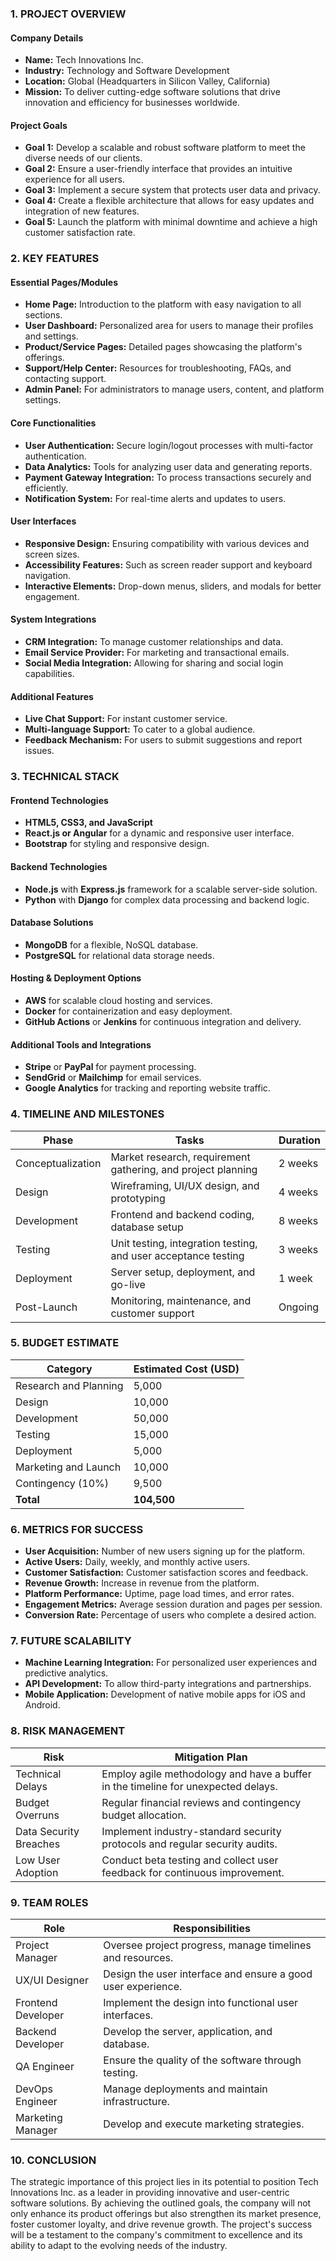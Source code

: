 ### 1. PROJECT OVERVIEW

#### Company Details
- **Name:** Tech Innovations Inc.
- **Industry:** Technology and Software Development
- **Location:** Global (Headquarters in Silicon Valley, California)
- **Mission:** To deliver cutting-edge software solutions that drive innovation and efficiency for businesses worldwide.

#### Project Goals
- **Goal 1:** Develop a scalable and robust software platform to meet the diverse needs of our clients.
- **Goal 2:** Ensure a user-friendly interface that provides an intuitive experience for all users.
- **Goal 3:** Implement a secure system that protects user data and privacy.
- **Goal 4:** Create a flexible architecture that allows for easy updates and integration of new features.
- **Goal 5:** Launch the platform with minimal downtime and achieve a high customer satisfaction rate.

### 2. KEY FEATURES

#### Essential Pages/Modules
- **Home Page:** Introduction to the platform with easy navigation to all sections.
- **User Dashboard:** Personalized area for users to manage their profiles and settings.
- **Product/Service Pages:** Detailed pages showcasing the platform's offerings.
- **Support/Help Center:** Resources for troubleshooting, FAQs, and contacting support.
- **Admin Panel:** For administrators to manage users, content, and platform settings.

#### Core Functionalities
- **User Authentication:** Secure login/logout processes with multi-factor authentication.
- **Data Analytics:** Tools for analyzing user data and generating reports.
- **Payment Gateway Integration:** To process transactions securely and efficiently.
- **Notification System:** For real-time alerts and updates to users.

#### User Interfaces
- **Responsive Design:** Ensuring compatibility with various devices and screen sizes.
- **Accessibility Features:** Such as screen reader support and keyboard navigation.
- **Interactive Elements:** Drop-down menus, sliders, and modals for better engagement.

#### System Integrations
- **CRM Integration:** To manage customer relationships and data.
- **Email Service Provider:** For marketing and transactional emails.
- **Social Media Integration:** Allowing for sharing and social login capabilities.

#### Additional Features
- **Live Chat Support:** For instant customer service.
- **Multi-language Support:** To cater to a global audience.
- **Feedback Mechanism:** For users to submit suggestions and report issues.

### 3. TECHNICAL STACK

#### Frontend Technologies
- **HTML5, CSS3, and JavaScript**
- **React.js or Angular** for a dynamic and responsive user interface.
- **Bootstrap** for styling and responsive design.

#### Backend Technologies
- **Node.js** with **Express.js** framework for a scalable server-side solution.
- **Python** with **Django** for complex data processing and backend logic.

#### Database Solutions
- **MongoDB** for a flexible, NoSQL database.
- **PostgreSQL** for relational data storage needs.

#### Hosting & Deployment Options
- **AWS** for scalable cloud hosting and services.
- **Docker** for containerization and easy deployment.
- **GitHub Actions** or **Jenkins** for continuous integration and delivery.

#### Additional Tools and Integrations
- **Stripe** or **PayPal** for payment processing.
- **SendGrid** or **Mailchimp** for email services.
- **Google Analytics** for tracking and reporting website traffic.

### 4. TIMELINE AND MILESTONES

| Phase           | Tasks                                             | Duration     |
|-----------------|---------------------------------------------------|--------------|
| Conceptualization | Market research, requirement gathering, and project planning | 2 weeks     |
| Design         | Wireframing, UI/UX design, and prototyping       | 4 weeks     |
| Development    | Frontend and backend coding, database setup      | 8 weeks     |
| Testing        | Unit testing, integration testing, and user acceptance testing | 3 weeks     |
| Deployment     | Server setup, deployment, and go-live            | 1 week      |
| Post-Launch    | Monitoring, maintenance, and customer support    | Ongoing     |

### 5. BUDGET ESTIMATE

| Category                  | Estimated Cost (USD) |
|---------------------------|----------------------|
| Research and Planning     | 5,000               |
| Design                    | 10,000              |
| Development               | 50,000              |
| Testing                   | 15,000              |
| Deployment                | 5,000               |
| Marketing and Launch      | 10,000              |
| Contingency (10%)         | 9,500               |
| **Total**                 | **104,500**         |

### 6. METRICS FOR SUCCESS

- **User Acquisition:** Number of new users signing up for the platform.
- **Active Users:** Daily, weekly, and monthly active users.
- **Customer Satisfaction:** Customer satisfaction scores and feedback.
- **Revenue Growth:** Increase in revenue from the platform.
- **Platform Performance:** Uptime, page load times, and error rates.
- **Engagement Metrics:** Average session duration and pages per session.
- **Conversion Rate:** Percentage of users who complete a desired action.

### 7. FUTURE SCALABILITY

- **Machine Learning Integration:** For personalized user experiences and predictive analytics.
- **API Development:** To allow third-party integrations and partnerships.
- **Mobile Application:** Development of native mobile apps for iOS and Android.

### 8. RISK MANAGEMENT

| Risk                   | Mitigation Plan                                      |
|------------------------|------------------------------------------------------|
| Technical Delays       | Employ agile methodology and have a buffer in the timeline for unexpected delays. |
| Budget Overruns        | Regular financial reviews and contingency budget allocation. |
| Data Security Breaches | Implement industry-standard security protocols and regular security audits. |
| Low User Adoption      | Conduct beta testing and collect user feedback for continuous improvement. |

### 9. TEAM ROLES

| Role               | Responsibilities                                       |
|--------------------|--------------------------------------------------------|
| Project Manager    | Oversee project progress, manage timelines and resources. |
| UX/UI Designer     | Design the user interface and ensure a good user experience. |
| Frontend Developer | Implement the design into functional user interfaces.   |
| Backend Developer  | Develop the server, application, and database.          |
| QA Engineer        | Ensure the quality of the software through testing.     |
| DevOps Engineer    | Manage deployments and maintain infrastructure.         |
| Marketing Manager  | Develop and execute marketing strategies.               |

### 10. CONCLUSION

The strategic importance of this project lies in its potential to position Tech Innovations Inc. as a leader in providing innovative and user-centric software solutions. By achieving the outlined goals, the company will not only enhance its product offerings but also strengthen its market presence, foster customer loyalty, and drive revenue growth. The project's success will be a testament to the company's commitment to excellence and its ability to adapt to the evolving needs of the industry.